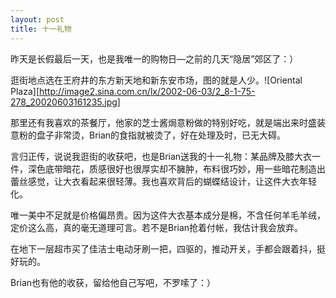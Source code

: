 ```yaml
---
layout: post
title: 十一礼物
---
```




昨天是长假最后一天，也是我唯一的购物日—之前的几天“隐居”郊区了：）

逛街地点选在王府井的东方新天地和新东安市场，图的就是人少。![Oriental Plaza][http://image2.sina.com.cn/lx/2002-06-03/2_8-1-75-278_20020603161235.jpg] 

那里还有我喜欢的茶餐厅，他家的芝士酱焗意粉做的特别好吃，就是端出来时盛装意粉的盘子非常烫，Brian的食指就被烫了，好在处理及时，已无大碍。

言归正传，说说我逛街的收获吧，也是Brian送我的十一礼物：某品牌及膝大衣一件，深色底带暗花，质感很好也很厚实却不臃肿，布料很巧妙，用一些暗花制造出蕾丝感觉，让大衣看起来很轻薄。我也喜欢背后的蝴蝶结设计，让这件大衣年轻化。

唯一美中不足就是价格偏昂贵。因为这件大衣基本成分是棉，不含任何羊毛羊绒，定价这么高，真的毫无道理可言。若不是Brian抢着付帐，我估计我会放弃。

在地下一层超市买了佳洁士电动牙刷一把，四驱的，推动开关，手都会跟着抖，挺好玩的。

Brian也有他的收获，留给他自己写吧，不罗嗦了：）
